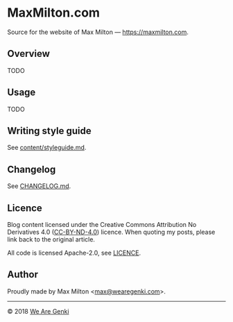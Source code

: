 # MaxMilton.com

Source for the website of Max Milton — <https://maxmilton.com>.

## Overview

TODO

## Usage

TODO

## Writing style guide

See [content/styleguide.md](https://github.com/MaxMilton/MaxMilton.com/blob/master/content/styleguide.md).

## Changelog

See [CHANGELOG.md](https://github.com/MaxMilton/MaxMilton.com/blob/master/CHANGELOG.md).

## Licence

Blog content licensed under the Creative Commons Attribution No Derivatives 4.0 ([CC-BY-ND-4.0](http://creativecommons.org/licenses/by-nd/4.0/legalcode)) licence. When quoting my posts, please link back to the original article.

All code is licensed Apache-2.0, see [LICENCE](https://github.com/MaxMilton/MaxMilton.com/blob/master/LICENSE).

## Author

Proudly made by Max Milton &lt;<max@wearegenki.com>&gt;.

-----

© 2018 [We Are Genki](https://wearegenki.com)
